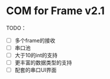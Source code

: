 # COM for Frame v2.1

TODO：

- [ ] 多个frame的接收
- [ ] 串口池
- [ ] 大于10的int的支持
- [ ] 更丰富的数据类型的支持
- [ ] 配套的串口UI界面
